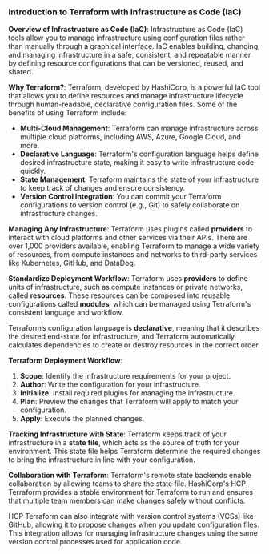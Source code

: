 ### Introduction to Terraform with Infrastructure as Code (IaC)

**Overview of Infrastructure as Code (IaC)**:
Infrastructure as Code (IaC) tools allow you to manage infrastructure using configuration files rather than manually through a graphical interface. IaC enables building, changing, and managing infrastructure in a safe, consistent, and repeatable manner by defining resource configurations that can be versioned, reused, and shared.

**Why Terraform?**:
Terraform, developed by HashiCorp, is a powerful IaC tool that allows you to define resources and manage infrastructure lifecycle through human-readable, declarative configuration files. Some of the benefits of using Terraform include:

- **Multi-Cloud Management**: Terraform can manage infrastructure across multiple cloud platforms, including AWS, Azure, Google Cloud, and more.
- **Declarative Language**: Terraform's configuration language helps define desired infrastructure state, making it easy to write infrastructure code quickly.
- **State Management**: Terraform maintains the state of your infrastructure to keep track of changes and ensure consistency.
- **Version Control Integration**: You can commit your Terraform configurations to version control (e.g., Git) to safely collaborate on infrastructure changes.

**Managing Any Infrastructure**:
Terraform uses plugins called **providers** to interact with cloud platforms and other services via their APIs. There are over 1,000 providers available, enabling Terraform to manage a wide variety of resources, from compute instances and networks to third-party services like Kubernetes, GitHub, and DataDog.

**Standardize Deployment Workflow**:
Terraform uses **providers** to define units of infrastructure, such as compute instances or private networks, called **resources**. These resources can be composed into reusable configurations called **modules**, which can be managed using Terraform's consistent language and workflow.

Terraform’s configuration language is **declarative**, meaning that it describes the desired end-state for infrastructure, and Terraform automatically calculates dependencies to create or destroy resources in the correct order.

**Terraform Deployment Workflow**:
1. **Scope**: Identify the infrastructure requirements for your project.
2. **Author**: Write the configuration for your infrastructure.
3. **Initialize**: Install required plugins for managing the infrastructure.
4. **Plan**: Preview the changes that Terraform will apply to match your configuration.
5. **Apply**: Execute the planned changes.

**Tracking Infrastructure with State**:
Terraform keeps track of your infrastructure in a **state file**, which acts as the source of truth for your environment. This state file helps Terraform determine the required changes to bring the infrastructure in line with your configuration.

**Collaboration with Terraform**:
Terraform's remote state backends enable collaboration by allowing teams to share the state file. HashiCorp's HCP Terraform provides a stable environment for Terraform to run and ensures that multiple team members can make changes safely without conflicts.

HCP Terraform can also integrate with version control systems (VCSs) like GitHub, allowing it to propose changes when you update configuration files. This integration allows for managing infrastructure changes using the same version control processes used for application code.

